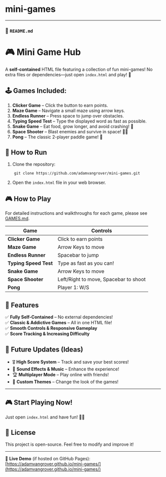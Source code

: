 # mini-games


---

### 📜 `README.md`

# 🎮 Mini Game Hub

A **self-contained** HTML file featuring a collection of fun mini-games! No extra files or dependencies—just open `index.html` and play! 🚀  

## 🕹️ Games Included:
1. **Clicker Game** – Click the button to earn points.  
2. **Maze Game** – Navigate a small maze using arrow keys.  
3. **Endless Runner** – Press space to jump over obstacles.  
4. **Typing Speed Test** – Type the displayed word as fast as possible.
5. **Snake Game** – Eat food, grow longer, and avoid crashing! 🐍  
6. **Space Shooter** – Blast enemies and survive in space! 🚀👾  
7. **Pong** – The classic 2-player paddle game! 🏓  

## 📂 How to Run

1. Clone the repository:
   
```
    git clone https://github.com/adamvangrover/mini-games.git
   ```
2. Open the `index.html` file in your web browser.  

## 🎮 How to Play
For detailed instructions and walkthroughs for each game, please see [GAMES.md](GAMES.md).

| Game | Controls |
|------|---------|
| **Clicker Game** | Click to earn points |
| **Maze Game** | Arrow Keys to move |
| **Endless Runner** | Spacebar to jump |
| **Typing Speed Test** | Type as fast as you can! |
| **Snake Game** | Arrow Keys to move |
| **Space Shooter** | Left/Right to move, Spacebar to shoot |
| **Pong** | Player 1: W/S | Player 2: Up/Down |



## 🌟 Features
✅ **Fully Self-Contained** – No external dependencies!  
✅ **Classic & Addictive Games** – All in one HTML file!  
✅ **Smooth Controls & Responsive Gameplay**  
✅ **Score Tracking & Increasing Difficulty**  


## 🔧 **Future Updates (Ideas)**
- 🎖️ **High Score System** – Track and save your best scores!  
- 🎵 **Sound Effects & Music** – Enhance the experience!  
- 🏆 **Multiplayer Mode** – Play online with friends!  
- 🎨 **Custom Themes** – Change the look of the games!  

---

## 🎮 **Start Playing Now!**
Just open `index.html` and have fun! 🚀🔥  


## 📜 License
This project is open-source. Feel free to modify and improve it!  

---
🔗 **Live Demo** (if hosted on GitHub Pages):  
[https://adamvangrover.github.io/mini-games/](https://adamvangrover.github.io/mini-games/)  

